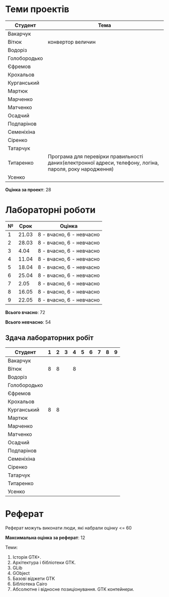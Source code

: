 # Теми проектів

|Студент|Тема|
|-|-|
|Вакарчук||
|Вітюк|конвертор величин|
|Водоріз||
|Голобородько||
|Єфремов||
|Крохальов||
|Курганський||
|Мартюк||
|Марченко||
|Матченко||
|Осадчий||
|Подпарінов||
|Семеніхіна||
|Сіренко||
|Татарчук||
|Титаренко|Програма для перевірки правильності даних(електронної адреси, телефону, логіна, пароля, року народження)|
|Усенко||

**Оцінка за проект**: 28

# Лабораторні роботи

|№|Срок|Оцінка|
|-|-|-|
|1|21.03|8 - вчасно, 6 - невчасно|
|2|28.03|8 - вчасно, 6 - невчасно|
|3|4.04|8 - вчасно, 6 - невчасно|
|4|11.04|8 - вчасно, 6 - невчасно|
|5|18.04|8 - вчасно, 6 - невчасно|
|6|25.04|8 - вчасно, 6 - невчасно|
|7|2.05|8 - вчасно, 6 - невчасно|
|8|16.05|8 - вчасно, 6 - невчасно|
|9|22.05|8 - вчасно, 6 - невчасно|

**Всього вчасно**: 72

**Всього невчасно**: 54

## Здача лабораторних робіт

|Студент|1|2|3|4|5|6|7|8|9|
|-|-|-|-|-|-|-|-|-|-|
|Вакарчук||||||||||
|Вітюк|8|8||8||||||
|Водоріз||||||||||
|Голобородько||||||||||
|Єфремов||||||||||
|Крохальов||||||||||
|Курганський|8|8||||||||
|Мартюк||||||||||
|Марченко||||||||||
|Матченко||||||||||
|Осадчий||||||||||
|Подпарінов||||||||||
|Семеніхіна||||||||||
|Сіренко||||||||||
|Татарчук||||||||||
|Титаренко||||||||||
|Усенко||||||||||


# Реферат

Реферат можуть виконати люди, які набрали оцінку <= 60

**Максимальна оцінка за реферат**: 12

Теми:
1. Історія GTK+.
2. Архітектура і бібліотеки GTK.
3. GLib
4. GObject
5. Базові віджети GTK
6. Бібліотека Cairo
7. Абсолютне і відносне позиціонування. GTK контейнери.
